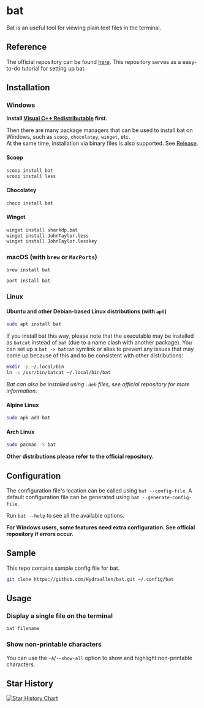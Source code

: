 # bat

Bat is an useful tool for viewing plain text files in the terminal.

## Reference

The official repository can be found [here](https://github.com/sharkdp/bat). This repository serves as a easy-to-do tutorial for setting up bat.

## Installation

### Windows

**Install [Visual C++ Redistributable](https://support.microsoft.com/en-us/help/2977003/the-latest-supported-visual-c-downloads) first.**

Then there are many package managers that can be used to install bat on Windows, such as `scoop`, `chocolatey`, `winget`, etc.  
At the same time, installation via binary files is also supported. See [Release](https://github.com/sharkdp/bat/releases).

#### Scoop

```bash
scoop install bat
scoop install less
```

#### Chocolatey

```bash
choco install bat
```

#### Winget

```bash
winget install sharkdp.bat
winget install JohnTaylor.less
winget install JohnTaylor.lesskey
```

### macOS (with `brew` or `MacPorts`)

```bash
brew install bat
```

```bash
port install bat
```

### Linux

#### Ubuntu and other Debian-based Linux distributions (with `apt`)

```bash
sudo apt install bat
```

If you install bat this way, please note that the executable may be installed as `batcat` instead of `bat` (due to a name clash with another package). You can set up a `bat -> batcat` symlink or alias to prevent any issues that may come up because of this and to be consistent with other distributions:

```bash
mkdir -p ~/.local/bin
ln -s /usr/bin/batcat ~/.local/bin/bat
```

*Bat can also be installed using `.deb` files, see official repository for more information.*

#### Alpine Linux

```bash
sudo apk add bat
```

#### Arch Linux

```bash
sudo pacman -S bat
```

**Other distributions please refer to the official repository.**

## Configuration

The configuration file's location can be called using `bat --config-file`. A default configuration file can be generated using `bat --generate-config-file`.

Run `bat --help` to see all the available options.

**For Windows users, some features need extra configuration. See official repository if errors occur.**

## Sample

This repo contains sample config file for bat.

```bash
git clone https://github.com/Hydraallen/bat.git ~/.config/bat
```

## Usage

### Display a single file on the terminal

```bash
bat filename
```

### Show non-printable characters

You can use the `-A`/`--show-all` option to show and highlight non-printable characters.

## Star History

[![Star History Chart](https://api.star-history.com/svg?repos=TechJI-2023/bat&type=Date)](https://star-history.com/#TechJI-2023/bat&Date)

